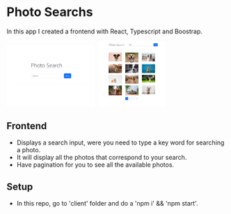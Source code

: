# Photo Searchs

In this app I created a frontend with React, Typescript and Boostrap.

<img src="/Screenshot Web - Photo Search.jpg" alt="Screenshot Web" title="Screenshot Web" width="40%" height="40%"/> &nbsp; <img src="/Screenshot Web 2 - Photo Search.jpg" alt="Screenshot Web" title="Screenshot Web" width="30%" height="30%"/>

## Frontend

- Displays a search input, were you need to type a key word for searching a photo.
- It will display all the photos that correspond to your search. 
- Have pagination for you to see all the available photos.

## Setup
- In this repo, go to 'client' folder and do a 'npm i' && 'npm start'.
